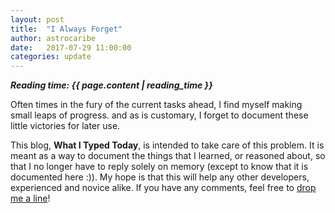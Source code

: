 ```yaml
---
layout: post
title:  "I Always Forget"
author: astrocaribe
date:   2017-07-29 11:00:00
categories: update
---
```

***Reading time: {{ page.content | reading_time }}***

Often times in the fury of the current tasks ahead, I find myself making small
leaps of progress. and as is customary, I forget to document these little
victories for later use.

This blog, **What I Typed Today**, is intended to take care of this problem.
It is meant as a way to document the things that I learned, or reasoned about,
so that I no longer have to reply solely on memory (except to know that it is
documented here :)). My hope is that this will help any other developers,
experienced and novice alike. If you have any comments, feel free to
[drop me a line](mailto:tlcommodore@gmail.com)!
